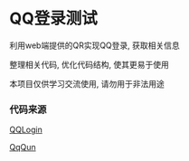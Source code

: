 # QQ登录测试

利用web端提供的QR实现QQ登录, 获取相关信息

整理相关代码, 优化代码结构, 使其更易于使用

本项目仅供学习交流使用, 请勿用于非法用途

### 代码来源

[QQLogin](https://www.52pojie.cn/thread-1444440-1-1.html)

[QqQun](https://www.52pojie.cn/thread-1880212-1-1.html)
